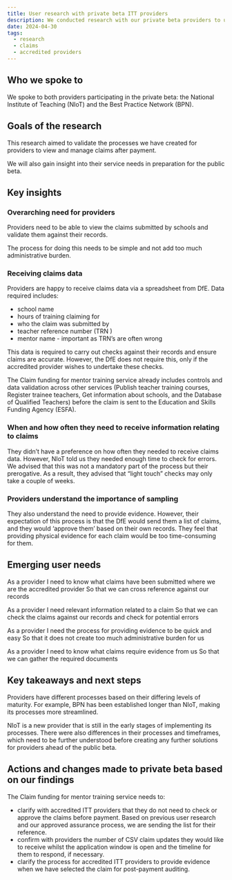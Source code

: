 ```yaml
---
title: User research with private beta ITT providers
description: We conducted research with our private beta providers to understand if the processes to share claim data we have put in place meet their needs
date: 2024-04-30
tags:
  - research
  - claims
  - accredited providers
---
```


## Who we spoke to

We spoke to both providers participating in the private beta: the National Institute of Teaching (NIoT) and the Best Practice Network (BPN).

## Goals of the research

This research aimed to validate the processes we have created for providers to view and manage claims after payment.

We will also gain insight into their service needs in preparation for the public beta.

## Key insights

### Overarching need for providers

Providers need to be able to view the claims submitted by schools and validate them against their records.

The process for doing this needs to be simple and not add too much administrative burden.

### Receiving claims data

Providers are happy to receive claims data via a spreadsheet from DfE. Data required includes:

- school name
- hours of training claiming for
- who the claim was submitted by
- teacher reference number (TRN )
- mentor name - important as TRN’s are often wrong

This data is required to carry out checks against their records and ensure claims are accurate. However, the DfE does not require this, only if the accredited provider wishes to undertake these checks.

The Claim funding for mentor training service already includes controls and data validation across other services (Publish teacher training courses, Register trainee teachers, Get information about schools, and the Database of Qualified Teachers) before the claim is sent to the Education and Skills Funding Agency (ESFA).

### When and how often they need to receive information relating to claims

They didn’t have a preference on how often they needed to receive claims data. However, NIoT told us they needed enough time to check for errors. We advised that this was not a mandatory part of the process but their prerogative. As a result, they advised that “light touch” checks may only take a couple of weeks.

### Providers understand the importance of sampling

They also understand the need to provide evidence. However, their expectation of this process is that the DfE would send them a list of claims, and they would ‘approve them’ based on their own records. They feel that providing physical evidence for each claim would be too time-consuming for them.

## Emerging user needs

As a provider
I need to know what claims have been submitted where we are the accredited provider
So that we can cross reference against our records

As a provider
I need relevant information related to a claim
So that we can check the claims against our records and check for potential errors

As a provider
I need the process for providing evidence to be quick and easy
So that it does not create too much administrative burden for us

As a provider
I need to know what claims require evidence from us
So that we can gather the required documents

## Key takeaways and next steps

Providers have different processes based on their differing levels of maturity. For example, BPN has been established longer than NIoT, making its processes more streamlined.

NIoT is a new provider that is still in the early stages of implementing its processes. There were also differences in their processes and timeframes, which need to be further understood before creating any further solutions for providers ahead of the public beta.

## Actions and changes made to private beta based on our findings

The Claim funding for mentor training service needs to:

- clarify with accredited ITT providers that they do not need to check or approve the claims before payment. Based on previous user research and our approved assurance process, we are sending the list for their reference.
- confirm with providers the number of CSV claim updates they would like to receive whilst the application window is open and the timeline for them to respond, if necessary.
- clarify the process for accredited ITT providers to provide evidence when we have selected the claim for post-payment auditing.
